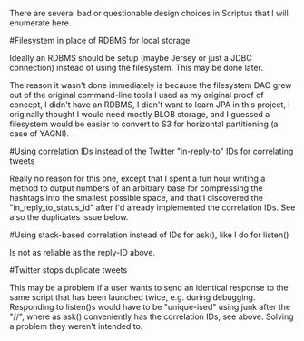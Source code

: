 There are several bad or questionable design choices in Scriptus that I will enumerate here.

#Filesystem in place of RDBMS for local storage

Ideally an RDBMS should be setup (maybe Jersey or just a JDBC connection) instead of using the filesystem. This may be done later.

The reason it wasn't done immediately is because the filesystem DAO grew out of the original command-line tools I used as my original proof of concept, I didn't have an RDBMS, I didn't want to learn JPA in this project, I originally thought I would need mostly BLOB storage, and I guessed a filesystem would be easier to convert to S3 for horizontal partitioning (a case of YAGNI).

#Using correlation IDs instead of the Twitter "in-reply-to" IDs for correlating tweets

Really no reason for this one, except that I spent a fun hour writing a method to output numbers of an arbitrary base for compressing the hashtags into the smallest possible space, and that I discovered the "in_reply_to_status_id" after I'd already implemented the correlation IDs. See also the duplicates issue below.

#Using stack-based correlation instead of IDs for ask(), like I do for listen()

Is not as reliable as the reply-ID above.

#Twitter stops duplicate tweets

This may be a problem if a user wants to send  an identical response to the same script that has been launched twice, e.g. during debugging. Responding to listen()s would have to be "unique-ised" using junk after the "//", where as ask() conveniently has the correlation IDs, see above. Solving a problem they weren't intended to.

